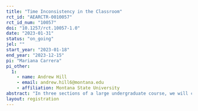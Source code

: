 ```yaml
---
title: "Time Inconsistency in the Classroom"
rct_id: "AEARCTR-0010057"
rct_id_num: "10057"
doi: "10.1257/rct.10057-1.0"
date: "2023-01-31"
status: "on_going"
jel: ""
start_year: "2023-01-18"
end_year: "2023-12-15"
pi: "Mariana Carrera"
pi_other:
  1:
    - name: Andrew Hill
    - email: andrew.hill6@montana.edu
    - affiliation: Montana State University
abstract: "In three sections of a large undergraduate course, we will collect data on online homework completion and visits to TA help sessions. In two treated sections, students will be required to visit TA help sessions at certain points of the semester. We will study how the treatment increases students' visits to TA sessions, number of assignments turned in on time, and course grade outcomes."
layout: registration
---
```


